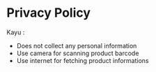 # Privacy Policy

Kayu :

- Does not collect any personal information
- Use camera for scanning product barcode
- Use internet for fetching product informations
